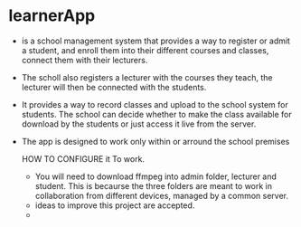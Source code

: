 
# learnerApp
- is a school management system that provides a way to register or admit a student, and enroll them into their different courses and classes, connect them with their lecturers.
- The scholl also registers a lecturer with the courses they teach, the lecturer will then be connected with the students.
- It provides a way to record classes and upload to the school system for students. The school can decide whether to make the class available for download by the students or just access it live from the server.
- The app is designed to work only within or arround the school premises

  HOW TO CONFIGURE it To work.
  - You will need to download ffmpeg into admin folder, lecturer and student. This is becaurse the three folders are meant to work in collaboration from different devices, managed by a common server.
  - ideas to improve this project are accepted.
  - 

